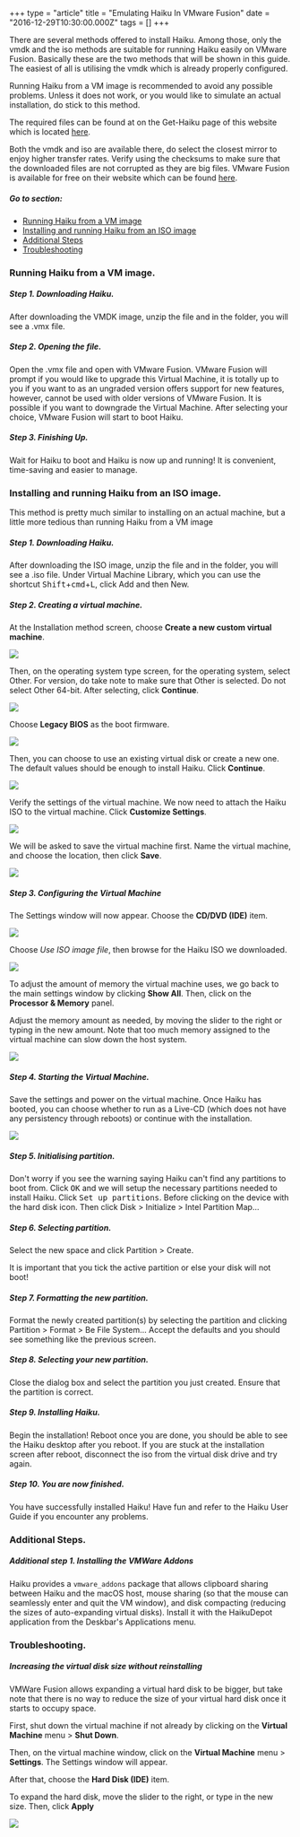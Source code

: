+++
type = "article"
title = "Emulating Haiku In VMware Fusion"
date = "2016-12-29T10:30:00.000Z"
tags = []
+++

There are several methods offered to install Haiku. Among those, only the vmdk and the iso methods are suitable for running Haiku easily on VMware Fusion. Basically these are the two methods that will be shown in this guide. The easiest of all is utilising the vmdk which is already properly configured.

<div class="box-info">Running Haiku from a VM image is recommended to avoid any possible problems. Unless it does not work, or you would like to simulate an actual installation, do stick to this method.</div>

The required files can be found at on the Get-Haiku page of this website which is located [here](http://www.haiku-os.org/get-haiku).

Both the vmdk and iso are available there, do select the closest mirror to enjoy higher transfer rates. Verify using the checksums to make sure that the downloaded files are not corrupted as they are big files. VMware Fusion is available for free on their website which can be found [here](http://www.vmware.com/products/fusion/).

##### Go to section:

*   [Running Haiku from a VM image](#part_vmimage)
*   [Installing and running Haiku from an ISO image](#part_iso)
*   [Additional Steps](#part_additional)
*   [Troubleshooting](#part_trouble)

### Running Haiku from a VM image.

##### Step 1. Downloading Haiku.<a name="part_vmimage"></a>

After downloading the VMDK image, unzip the file and in the folder, you will see a .vmx file.

##### Step 2. Opening the file.

Open the .vmx file and open with VMware Fusion. VMware Fusion will prompt if you would like to upgrade this Virtual Machine, it is totally up to you if you want to as an ungraded version offers support for new features, however, cannot be used with older versions of VMware Fusion. It is possible if you want to downgrade the Virtual Machine. After selecting your choice, VMware Fusion will start to boot Haiku.

##### Step 3. Finishing Up.

Wait for Haiku to boot and Haiku is now up and running! It is convenient, time-saving and easier to manage.  

### Installing and running Haiku from an ISO image. <a name="part_iso"></a>

This method is pretty much similar to installing on an actual machine, but a little more tedious than running Haiku from a VM image

##### Step 1. Downloading Haiku.

After downloading the ISO image, unzip the file and in the folder, you will see a .iso file. Under Virtual Machine Library, which you can use the shortcut <kbd>Shift</kbd>+<kbd>cmd</kbd>+<kbd>L</kbd>, click Add and then New.

##### Step 2. Creating a virtual machine.

At the Installation method screen, choose **Create a new custom virtual machine**.

![](/files/guides/virtualizing/vmware-fusion/new-vm-step-1.png)

Then, on the operating system type screen, for the operating system, select Other. For version, do take note to make sure that Other is selected. Do not select Other 64-bit. After selecting, click **Continue**.

![](/files/guides/virtualizing/vmware-fusion/new-vm-step-2.png)

Choose **Legacy BIOS** as the boot firmware.

![](/files/guides/virtualizing/vmware-fusion/select-firmware.png)

Then, you can choose to use an existing virtual disk or create a new one. The default values should be enough to install Haiku. Click **Continue**.

![](/files/guides/virtualizing/vmware-fusion/virtual-disk.png)

Verify the settings of the virtual machine. We now need to attach the Haiku ISO to the virtual machine. Click **Customize Settings**.

![](/files/guides/virtualizing/vmware-fusion/vm-summary.png)

We will be asked to save the virtual machine first. Name the virtual machine, and choose the location, then click **Save**.

![](/files/guides/virtualizing/vmware-fusion/name-loc.png)

##### Step 3. Configuring the Virtual Machine

The Settings window will now appear. Choose the **CD/DVD (IDE)** item.

![](/files/guides/virtualizing/vmware-fusion/vm-settings.png)

Choose *Use ISO image file*, then browse for the Haiku ISO we downloaded.

![](/files/guides/virtualizing/vmware-fusion/vm-cd-dvd.png)

To adjust the amount of memory the virtual machine uses, we go back to the main settings window by clicking **Show All**. Then, click on the **Processor & Memory** panel.

Adjust the memory amount as needed, by moving the slider to the right or typing in the new amount. Note that too much memory assigned to the virtual machine can slow down the host system.

![](/files/guides/virtualizing/vmware-fusion/vm-memory.png)

##### Step 4. Starting the Virtual Machine.

Save the settings and power on the virtual machine. Once Haiku has booted, you can choose whether to run as a Live-CD (which does not have any persistency through reboots) or continue with the installation.

![](/files/guides/virtualizing/vmware-fusion/vmware-haiku.png)

##### Step 5. Initialising partition.

Don't worry if you see the warning saying Haiku can't find any partitions to boot from. Click <kbd>OK</kbd> and we will setup the necessary partitions needed to install Haiku. Click <kbd>Set up partitions</kbd>. Before clicking on the device with the hard disk icon. Then click Disk > Initialize > Intel Partition Map…

##### Step 6. Selecting partition.

Select the new space and click Partition > Create.

<div class="box-info">It is important that you tick the active partition or else your disk will not boot!</div>

##### Step 7. Formatting the new partition.

Format the newly created partition(s) by selecting the partition and clicking Partition > Format > Be File System… Accept the defaults and you should see something like the previous screen.

##### Step 8. Selecting your new partition.

Close the dialog box and select the partition you just created. Ensure that the partition is correct.

##### Step 9. Installing Haiku.

Begin the installation! Reboot once you are done, you should be able to see the Haiku desktop after you reboot. If you are stuck at the installation screen after reboot, disconnect the iso from the virtual disk drive and try again.

##### Step 10. You are now finished.

You have successfully installed Haiku! Have fun and refer to the Haiku User Guide if you encounter any problems.  

### Additional Steps.<a name="part_additional"></a>

##### Additional step 1. Installing the VMWare Addons

Haiku provides a `vmware_addons` package that allows clipboard sharing between Haiku and the macOS host, mouse sharing (so that the mouse can seamlessly enter and quit the VM window), and disk compacting (reducing the sizes of auto-expanding virtual disks). Install it with the HaikuDepot application from the Deskbar's Applications menu.

### Troubleshooting.<a name="part_trouble"></a>

##### Increasing the virtual disk size without reinstalling

VMWare Fusion allows expanding a virtual hard disk to be bigger, but take note that there is no way to reduce the size of your virtual hard disk once it starts to occupy space.

First, shut down the virtual machine if not already by clicking on the **Virtual Machine** menu > **Shut Down**.

Then, on the virtual machine window, click on the **Virtual Machine** menu > **Settings**. The Settings window will appear.

After that, choose the **Hard Disk (IDE)** item.

To expand the hard disk, move the slider to the right, or type in the new size. Then, click **Apply**

![](/files/guides/virtualizing/vmware-fusion/harddisk.png)
